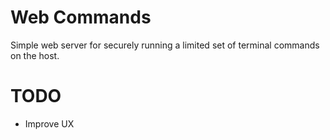 # Web Commands

Simple web server for securely running a limited set of
terminal commands on the host.

# TODO

* Improve UX
